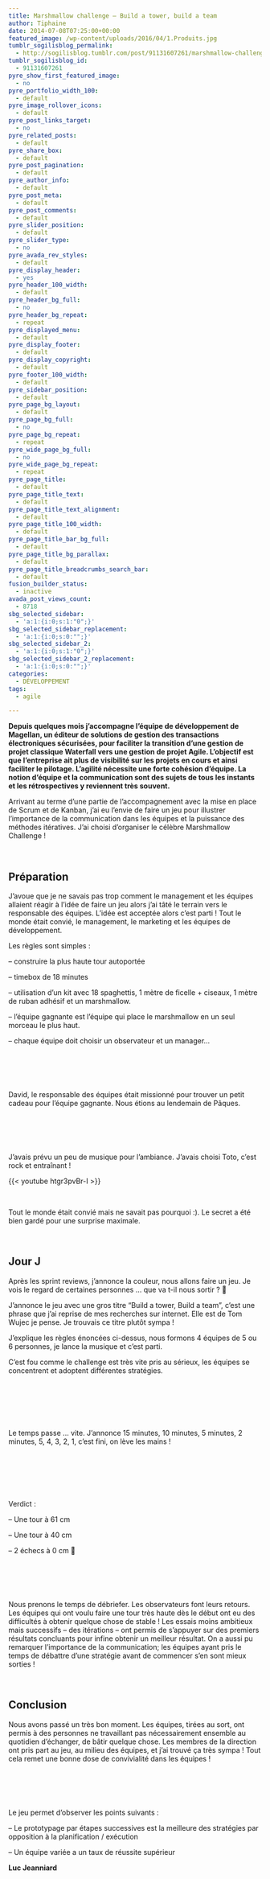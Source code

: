 ```yaml
---
title: Marshmallow challenge – Build a tower, build a team
author: Tiphaine
date: 2014-07-08T07:25:00+00:00
featured_image: /wp-content/uploads/2016/04/1.Produits.jpg
tumblr_sogilisblog_permalink:
  - http://sogilisblog.tumblr.com/post/91131607261/marshmallow-challenge-build-a-tower-build-a
tumblr_sogilisblog_id:
  - 91131607261
pyre_show_first_featured_image:
  - no
pyre_portfolio_width_100:
  - default
pyre_image_rollover_icons:
  - default
pyre_post_links_target:
  - no
pyre_related_posts:
  - default
pyre_share_box:
  - default
pyre_post_pagination:
  - default
pyre_author_info:
  - default
pyre_post_meta:
  - default
pyre_post_comments:
  - default
pyre_slider_position:
  - default
pyre_slider_type:
  - no
pyre_avada_rev_styles:
  - default
pyre_display_header:
  - yes
pyre_header_100_width:
  - default
pyre_header_bg_full:
  - no
pyre_header_bg_repeat:
  - repeat
pyre_displayed_menu:
  - default
pyre_display_footer:
  - default
pyre_display_copyright:
  - default
pyre_footer_100_width:
  - default
pyre_sidebar_position:
  - default
pyre_page_bg_layout:
  - default
pyre_page_bg_full:
  - no
pyre_page_bg_repeat:
  - repeat
pyre_wide_page_bg_full:
  - no
pyre_wide_page_bg_repeat:
  - repeat
pyre_page_title:
  - default
pyre_page_title_text:
  - default
pyre_page_title_text_alignment:
  - default
pyre_page_title_100_width:
  - default
pyre_page_title_bar_bg_full:
  - default
pyre_page_title_bg_parallax:
  - default
pyre_page_title_breadcrumbs_search_bar:
  - default
fusion_builder_status:
  - inactive
avada_post_views_count:
  - 8718
sbg_selected_sidebar:
  - 'a:1:{i:0;s:1:"0";}'
sbg_selected_sidebar_replacement:
  - 'a:1:{i:0;s:0:"";}'
sbg_selected_sidebar_2:
  - 'a:1:{i:0;s:1:"0";}'
sbg_selected_sidebar_2_replacement:
  - 'a:1:{i:0;s:0:"";}'
categories:
  - DÉVELOPPEMENT
tags:
  - agile

---
```

**Depuis quelques mois j&rsquo;accompagne l&rsquo;équipe de développement de Magellan, un éditeur de solutions de gestion des transactions électroniques sécurisées, pour faciliter la transition d&rsquo;une gestion de projet classique Waterfall vers une gestion de projet Agile. L&rsquo;objectif est que l&rsquo;entreprise ait plus de visibilité sur les projets en cours et ainsi faciliter le pilotage. L&rsquo;agilité nécessite une forte cohésion d&rsquo;équipe. La notion d&rsquo;équipe et la communication sont des sujets de tous les instants et les rétrospectives y reviennent très souvent.**

Arrivant au terme d&rsquo;une partie de l&rsquo;accompagnement avec la mise en place de Scrum et de Kanban, j&rsquo;ai eu l&rsquo;envie de faire un jeu pour illustrer l&rsquo;importance de la communication dans les équipes et la puissance des méthodes itératives. J&rsquo;ai choisi d&rsquo;organiser le célèbre Marshmallow Challenge !

&nbsp;

<!-- more -->

## **Préparation**

J&rsquo;avoue que je ne savais pas trop comment le management et les équipes allaient réagir à l&rsquo;idée de faire un jeu alors j&rsquo;ai tâté le terrain vers le responsable des équipes. L&rsquo;idée est acceptée alors c&rsquo;est parti ! Tout le monde était convié, le management, le marketing et les équipes de développement.

Les règles sont simples :
  
&#8211; construire la plus haute tour autoportée
  
&#8211; timebox de 18 minutes
  
&#8211; utilisation d&rsquo;un kit avec 18 spaghettis, 1 mètre de ficelle + ciseaux, 1 mètre de ruban adhésif et un marshmallow.
  
&#8211; l&rsquo;équipe gagnante est l&rsquo;équipe qui place le marshmallow en un seul morceau le plus haut.
  
&#8211; chaque équipe doit choisir un observateur et un manager…

&nbsp;

<img class="aligncenter" src="http://67.media.tumblr.com/abb095ba6d00e89056765f1cb699bea6/tumblr_inline_n5gltsgkGh1sy619z.jpg" alt="" />

&nbsp;

David, le responsable des équipes était missionné pour trouver un petit cadeau pour l&rsquo;équipe gagnante. Nous étions au lendemain de Pâques.

&nbsp;

<img class="aligncenter" src="http://67.media.tumblr.com/6bef8ec8cf7eb059affe8fead7c7ac1f/tumblr_inline_n5glsetohN1sy619z.jpg" alt="" />

&nbsp;

J&rsquo;avais prévu un peu de musique pour l&rsquo;ambiance. J&rsquo;avais choisi Toto, c&rsquo;est rock et entraînant !

{{< youtube htgr3pvBr-I >}}

&nbsp;

Tout le monde était convié mais ne savait pas pourquoi :). Le secret a été bien gardé pour une surprise maximale.

&nbsp;

## **Jour J**

Après les sprint reviews, j&rsquo;annonce la couleur, nous allons faire un jeu. Je vois le regard de certaines personnes … que va t-il nous sortir ? 🙂

J&rsquo;annonce le jeu avec une gros titre “Build a tower, Build a team”, c&rsquo;est une phrase que j&rsquo;ai reprise de mes recherches sur internet. Elle est de Tom Wujec je pense. Je trouvais ce titre plutôt sympa !

J&rsquo;explique les règles énoncées ci-dessus, nous formons 4 équipes de 5 ou 6 personnes, je lance la musique et c&rsquo;est parti.

C&rsquo;est fou comme le challenge est très vite pris au sérieux, les équipes se concentrent et adoptent différentes stratégies.

&nbsp;

<img class="aligncenter" src="http://66.media.tumblr.com/362a74c8a13189dedae83f61bea1fbe7/tumblr_inline_n5gm4kggiZ1sy619z.jpg" alt="" />

<img class="aligncenter" src="http://65.media.tumblr.com/a52312e1d878d7a8bf9f7775b5314225/tumblr_inline_n5gm6yD4dc1sy619z.jpg" alt="" />

<img class="aligncenter" src="http://67.media.tumblr.com/44553b4e6d849f543f43daca90f3f925/tumblr_inline_n5gm84Jqq21sy619z.jpg" alt="" />

&nbsp;

Le temps passe … vite. J&rsquo;annonce 15 minutes, 10 minutes, 5 minutes, 2 minutes, 5, 4, 3, 2, 1, c&rsquo;est fini, on lève les mains !

&nbsp;

<img class="aligncenter" src="http://67.media.tumblr.com/8f4f7c7ca4f909f2c8e2287ab077ff4d/tumblr_inline_n5gm9n4GQx1sy619z.jpg" alt="" />

<img class="aligncenter" src="http://67.media.tumblr.com/a85399a7f62544c3d1ed35ddd8f9ae41/tumblr_inline_n5gmb2gsIu1sy619z.jpg" alt="" />

<img class="aligncenter" src="http://67.media.tumblr.com/dc5cf6fd2ac676d682488945e203d92c/tumblr_inline_n5gmcdKzjA1sy619z.jpg" alt="" />

&nbsp;

Verdict :
  
&#8211; Une tour à 61 cm
  
&#8211; Une tour à 40 cm
  
&#8211; 2 échecs à 0 cm 🙂

&nbsp;

<img class="aligncenter" src="http://66.media.tumblr.com/0cd78a903821958056358f57b8d768cd/tumblr_inline_n5gmjt6XsK1sy619z.jpg" alt="" />

&nbsp;

Nous prenons le temps de débriefer. Les observateurs font leurs retours. Les équipes qui ont voulu faire une tour très haute dès le début ont eu des difficultés à obtenir quelque chose de stable ! Les essais moins ambitieux mais successifs &#8211; des itérations &#8211; ont permis de s&rsquo;appuyer sur des premiers résultats concluants pour infine obtenir un meilleur résultat. On a aussi pu remarquer l&rsquo;importance de la communication; les équipes ayant pris le temps de débattre d&rsquo;une stratégie avant de commencer s&rsquo;en sont mieux sorties !

&nbsp;

## **Conclusion**

Nous avons passé un très bon moment. Les équipes, tirées au sort, ont permis à des personnes ne travaillant pas nécessairement ensemble au quotidien d&rsquo;échanger, de bâtir quelque chose. Les membres de la direction ont pris part au jeu, au milieu des équipes, et j&rsquo;ai trouvé ça très sympa ! Tout cela remet une bonne dose de convivialité dans les équipes !

&nbsp;

<img class="aligncenter" src="http://67.media.tumblr.com/fc0f81678d5e6d53138da5fb6accce27/tumblr_inline_n5gmf3McHI1sy619z.jpg" alt="" />

&nbsp;

Le jeu permet d&rsquo;observer les points suivants :
  
&#8211; Le prototypage par étapes successives est la meilleure des stratégies par opposition à la planification / exécution
  
&#8211; Un équipe variée a un taux de réussite supérieur

**Luc Jeanniard**